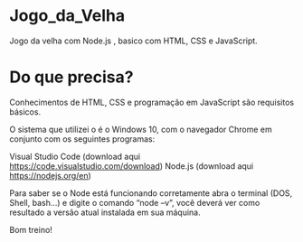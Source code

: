 # Jogo_da_Velha
Jogo da velha com Node.js , basico com HTML, CSS e JavaScript. 

# Do que precisa?
Conhecimentos de HTML, CSS e programação em JavaScript são requisitos básicos.

O sistema que utilizei o é o Windows 10, com o navegador Chrome em conjunto com os seguintes programas:

Visual Studio Code (download aqui https://code.visualstudio.com/download)
Node.js (download aqui https://nodejs.org/en)

Para saber se o Node está funcionando corretamente abra o terminal (DOS, Shell, bash…) e digite o comando “node –v”, você deverá ver como resultado a versão atual instalada em sua máquina.

Bom treino!

